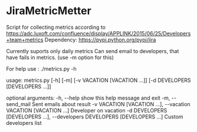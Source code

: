 # JiraMetricMetter
Script for collecting metrics according to https://adc.luxoft.com/confluence/display/APPLINK/2015/06/25/Developers+team+metrics
Dependency:
https://pypi.python.org/pypi/jira

Currently suports only daily metrics
Can send email to developers, that have fails in metrics. (use -m option for this)


For help use :
./metrics.py -h

usage: metrics.py [-h] [-m] [-v VACATION [VACATION ...]]
                  [-d DEVELOPERS [DEVELOPERS ...]]

optional arguments:
  -h, --help            show this help message and exit
  -m, --send_mail       Sent emails about result
  -v VACATION [VACATION ...], --vacation VACATION [VACATION ...]
                        Developer on vacation
  -d DEVELOPERS [DEVELOPERS ...], --developers DEVELOPERS [DEVELOPERS ...]
                        Custom developers list
